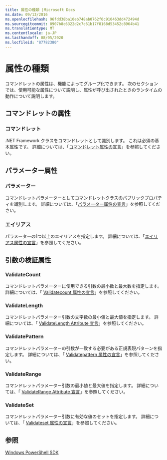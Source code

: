 ```yaml
---
title: 属性の種類 |Microsoft Docs
ms.date: 09/13/2016
ms.openlocfilehash: 96fdd38ba10eb748ab0762f0c910463dd472494d
ms.sourcegitcommit: 0907b8c6322d2c7c61b17f8168d53452c8964b41
ms.translationtype: MT
ms.contentlocale: ja-JP
ms.lasthandoff: 08/05/2020
ms.locfileid: "87782380"
---
```

# <a name="attribute-types"></a>属性の種類

コマンドレットの属性は、機能によってグループ化できます。
次のセクションでは、使用可能な属性について説明し、属性が呼び出されたときのランタイムの動作について説明します。

## <a name="cmdlet-attributes"></a>コマンドレットの属性

### <a name="cmdlet"></a>コマンドレット

.NET Framework クラスをコマンドレットとして識別します。
これは必須の基本属性です。
詳細については、「[コマンドレット属性の宣言](./cmdlet-attribute-declaration.md)」を参照してください。

## <a name="parameter-attributes"></a>パラメーター属性

### <a name="parameter"></a>パラメーター

コマンドレットパラメーターとしてコマンドレットクラスのパブリックプロパティを識別します。
詳細については、「[パラメーター属性の宣言](./parameter-attribute-declaration.md)」を参照してください。

### <a name="alias"></a>エイリアス

パラメーターの1つ以上のエイリアスを指定します。
詳細については、「[エイリアス属性の宣言](./alias-attribute-declaration.md)」を参照してください。

## <a name="argument-validation-attributes"></a>引数の検証属性

### <a name="validatecount"></a>ValidateCount

コマンドレットパラメーターに使用できる引数の最小数と最大数を指定します。
詳細については、「 [Validatecount 属性の宣言](./validatecount-attribute-declaration.md)」を参照してください。

### <a name="validatelength"></a>ValidateLength

コマンドレットパラメーター引数の文字数の最小値と最大値を指定します。
詳細については、「 [ValidateLength Attribute 宣言](./validatelength-attribute-declaration.md)」を参照してください。

### <a name="validatepattern"></a>ValidatePattern

コマンドレットパラメーターの引数が一致する必要がある正規表現パターンを指定します。
詳細については、「 [Validatepattern 属性の宣言](./validatepattern-attribute-declaration.md)」を参照してください。

### <a name="validaterange"></a>ValidateRange

コマンドレットパラメーター引数の最小値と最大値を指定します。
詳細については、「 [ValidateRange Attribute 宣言](./validaterange-attribute-declaration.md)」を参照してください。

### <a name="validateset"></a>ValidateSet

コマンドレットパラメーター引数に有効な値のセットを指定します。
詳細については、「 [Validateset 属性の宣言](./validateset-attribute-declaration.md)」を参照してください。

## <a name="see-also"></a>参照

[Windows PowerShell SDK](../windows-powershell-reference.md)
